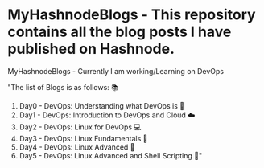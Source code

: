 # MyHashnodeBlogs - This repository contains all the blog posts I have published on Hashnode.
MyHashnodeBlogs - Currently I am working/Learning on DevOps

 "The list of Blogs is as follows: 📚

1. Day0 - DevOps: Understanding what DevOps is 🤔
2. Day1 - DevOps: Introduction to DevOps and Cloud ☁️
3. Day2 - DevOps: Linux for DevOps 💻
4. Day3 - DevOps: Linux Fundamentals 🐧
5. Day4 - DevOps: Linux Advanced 🚀
6. Day5 - DevOps: Linux Advanced and Shell Scripting 📜"
